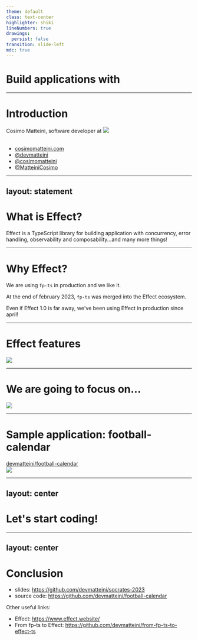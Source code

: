 ```yaml
---
theme: default
class: text-center
highlighter: shiki
lineNumbers: true
drawings:
  persist: false
transition: slide-left
mdc: true
---
```


<h1 class="flex items-center">
  Build applications with <EffectLogo />
</h1>

---

# Introduction

<div class="flex">
    Cosimo Matteini, software developer at <img src="/doubleloop.svg" class="ml-1 h-6 self-end">
</div>

<br/>

- <mdi-web class="mr-1" /> [cosimomatteini.com](https://cosimomatteini.com)
- <mdi-github class="mr-1" /> [@devmatteini](https://github.com/devmatteini)
- <mdi-mastodon class="mr-1" /> [@cosimomatteini](https://hachyderm.io/@cosimomatteini)
- <mdi-twitter class="mr-1" /> [@MatteiniCosimo](https://twitter.com/MatteiniCosimo)

---
layout: statement
---

# What is Effect?

Effect is a TypeScript library for building application with concurrency, error handling, observability and
composability...and many more things!

---

# Why Effect?

We are using `fp-ts` in production and we like it.

At the end of february 2023, `fp-ts` was merged into the Effect ecosystem.

Even if Effect 1.0 is far away, we've been using Effect in production since april!

---

# Effect features

<img src="/effect-features.png" />


---

# We are going to focus on...

<img src="/effect-talk-focus-on.png" />

---

# Sample application: football-calendar

<div class="flex items-center mb-5">
    <mdi-github class="mr-1" /> <a href="https://github.com/devmatteini/football-calendar" target="_blank">devmatteini/football-calendar</a>
</div>

<img src="/football-calendar-architecture.png">

---
layout: center
---

# Let's start coding!

---
layout: center
---

# Conclusion

- slides: https://github.com/devmatteini/socrates-2023
- source code: https://github.com/devmatteini/football-calendar

Other useful links:

- Effect: https://www.effect.website/
- From fp-ts to Effect: https://github.com/devmatteini/from-fp-ts-to-effect-ts
